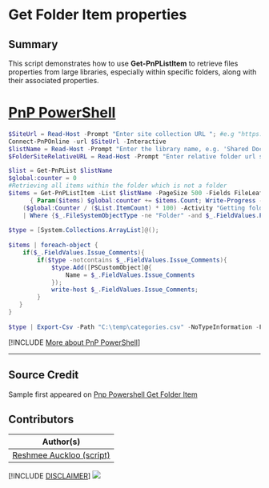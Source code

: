 

# Get Folder Item properties

## Summary

This script demonstrates how to use **Get-PnPListItem** to retrieve files properties from large libraries, especially within specific folders, along with their associated properties.

# [PnP PowerShell](#tab/pnpps)

```PowerShell
$SiteUrl = Read-Host -Prompt "Enter site collection URL "; #e.g "https://contoso.sharepoint.com/sites/test"
Connect-PnPOnline -url $SiteUrl -Interactive
$listName = Read-Host -Prompt "Enter the library name, e.g. 'Shared Documents'" 
$FolderSiteRelativeURL = Read-Host -Prompt "Enter relative folder url starting with *, e.g. '*Shared Documents/folder' "; #e.g."*Shared Documents/folder/subfolder-folder/subfolder-subfolder-folder*"

$list = Get-PnPList $listName
$global:counter = 0
#Retrieving all items within the folder which is not a folder
$items = Get-PnPListItem -List $listName -PageSize 500 -Fields FileLeafRef,FileRef,PPF_Comments -ScriptBlock `
      { Param($items) $global:counter += $items.Count; Write-Progress -PercentComplete `
    ($global:Counter / ($List.ItemCount) * 100) -Activity "Getting folders from List:" -Status "Processing Items $global:Counter to $($List.ItemCount)";} `
    | Where {$_.FileSystemObjectType -ne "Folder" -and $_.FieldValues.FileRef -like $FolderSiteRelativeURL}
 
$type = [System.Collections.ArrayList]@();
 
$items | foreach-object {
    if($_.FieldValues.Issue_Comments){
        if($type -notcontains $_.FieldValues.Issue_Comments){
            $type.Add([PSCustomObject]@{
                Name = $_.FieldValues.Issue_Comments
            });
            write-host $_.FieldValues.Issue_Comments;
        }
   }
}
 
$type | Export-Csv -Path "C:\temp\categories.csv" -NoTypeInformation -Force -Delimiter "|"
```

[!INCLUDE [More about PnP PowerShell](../../docfx/includes/MORE-PNPPS.md)]

***
## Source Credit

Sample first appeared on [Pnp Powershell Get Folder Item](https://reshmeeauckloo.com/posts/pnp-powershell-get-folder-item/)

## Contributors
| Author(s) |
|-----------|
| [Reshmee Auckloo (script)](https://github.com/reshmee011)|

[!INCLUDE [DISCLAIMER](../../docfx/includes/DISCLAIMER.md)]
<img src="https://m365-visitor-stats.azurewebsites.net/script-samples/scripts/spo-get-folder-item" aria-hidden="true" />
